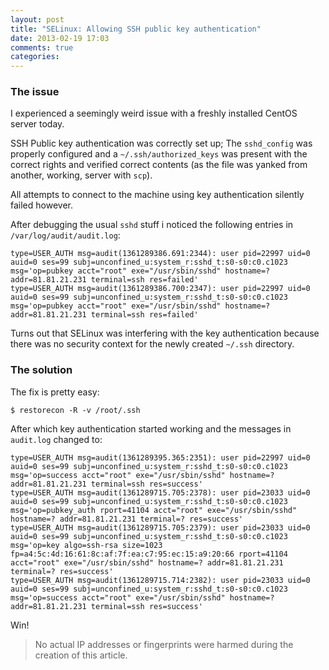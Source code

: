 ```yaml
---
layout: post
title: "SELinux: Allowing SSH public key authentication"
date: 2013-02-19 17:03
comments: true
categories: 
---
```


### The issue
I experienced a seemingly weird issue with a freshly installed CentOS server today.

SSH Public key authentication was correctly set up; The `sshd_config` was properly configured and a `~/.ssh/authorized_keys` was present with the correct rights and verified correct contents (as the file was yanked from another, working, server with `scp`).

All attempts to connect to the machine using key authentication silently failed however.
<!-- more -->  
After debugging the usual `sshd` stuff i noticed the following entries in `/var/log/audit/audit.log`:


	type=USER_AUTH msg=audit(1361289386.691:2344): user pid=22997 uid=0 auid=0 ses=99 subj=unconfined_u:system_r:sshd_t:s0-s0:c0.c1023 msg='op=pubkey acct="root" exe="/usr/sbin/sshd" hostname=? addr=81.81.21.231 terminal=ssh res=failed'
	type=USER_AUTH msg=audit(1361289386.700:2347): user pid=22997 uid=0 auid=0 ses=99 subj=unconfined_u:system_r:sshd_t:s0-s0:c0.c1023 msg='op=pubkey acct="root" exe="/usr/sbin/sshd" hostname=? addr=81.81.21.231 terminal=ssh res=failed'

Turns out that SELinux was interfering with the key authentication because there was no security context for the newly created `~/.ssh` directory. 	

### The solution
The fix is pretty easy:

	$ restorecon -R -v /root/.ssh

After which key authentication started working and the messages in `audit.log` changed to:

	type=USER_AUTH msg=audit(1361289395.365:2351): user pid=22997 uid=0 auid=0 ses=99 subj=unconfined_u:system_r:sshd_t:s0-s0:c0.c1023 msg='op=success acct="root" exe="/usr/sbin/sshd" hostname=? addr=81.81.21.231 terminal=ssh res=success'
	type=USER_AUTH msg=audit(1361289715.705:2378): user pid=23033 uid=0 auid=0 ses=99 subj=unconfined_u:system_r:sshd_t:s0-s0:c0.c1023 msg='op=pubkey_auth rport=41104 acct="root" exe="/usr/sbin/sshd" hostname=? addr=81.81.21.231 terminal=? res=success'
	type=USER_AUTH msg=audit(1361289715.705:2379): user pid=23033 uid=0 auid=0 ses=99 subj=unconfined_u:system_r:sshd_t:s0-s0:c0.c1023 msg='op=key algo=ssh-rsa size=1023 fp=a4:5c:4d:16:61:8c:af:7f:ea:c7:95:ec:15:a9:20:66 rport=41104 acct="root" exe="/usr/sbin/sshd" hostname=? addr=81.81.21.231 terminal=? res=success'
	type=USER_AUTH msg=audit(1361289715.714:2382): user pid=23033 uid=0 auid=0 ses=99 subj=unconfined_u:system_r:sshd_t:s0-s0:c0.c1023 msg='op=success acct="root" exe="/usr/sbin/sshd" hostname=? addr=81.81.21.231 terminal=ssh res=success'
	
Win!
	
> No actual IP addresses or fingerprints were harmed during the creation of this article.